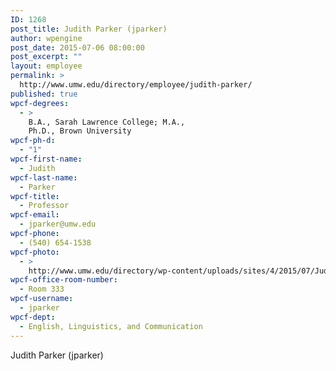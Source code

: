 ```yaml
---
ID: 1268
post_title: Judith Parker (jparker)
author: wpengine
post_date: 2015-07-06 08:00:00
post_excerpt: ""
layout: employee
permalink: >
  http://www.umw.edu/directory/employee/judith-parker/
published: true
wpcf-degrees:
  - >
    B.A., Sarah Lawrence College; M.A.,
    Ph.D., Brown University
wpcf-ph-d:
  - "1"
wpcf-first-name:
  - Judith
wpcf-last-name:
  - Parker
wpcf-title:
  - Professor
wpcf-email:
  - jparker@umw.edu
wpcf-phone:
  - (540) 654-1538
wpcf-photo:
  - >
    http://www.umw.edu/directory/wp-content/uploads/sites/4/2015/07/Judith-Parker.jpg
wpcf-office-room-number:
  - Room 333
wpcf-username:
  - jparker
wpcf-dept:
  - English, Linguistics, and Communication
---
```

Judith Parker (jparker)